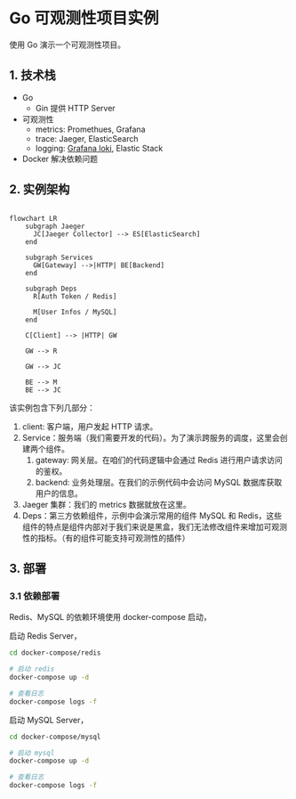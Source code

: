 # Go 可观测性项目实例

使用 Go 演示一个可观测性项目。

## 1. 技术栈

- Go
  - Gin 提供 HTTP Server
- 可观测性
  - metrics: Promethues, Grafana
  - trace: Jaeger, ElasticSearch
  - logging: [Grafana loki](https://grafana.com/docs/loki/latest/), Elastic Stack
- Docker 解决依赖问题


## 2. 实例架构

```mermaid

flowchart LR
    subgraph Jaeger
      JC[Jaeger Collector] --> ES[ElasticSearch]
    end

    subgraph Services
      GW[Gateway] -->|HTTP| BE[Backend]
    end

    subgraph Deps
      R[Auth Token / Redis]

      M[User Infos / MySQL]
    end

    C[Client] --> |HTTP| GW

    GW --> R

    GW --> JC

    BE --> M
    BE --> JC

```

该实例包含下列几部分：

1. client: 客户端，用户发起 HTTP 请求。
2. Service：服务端（我们需要开发的代码）。为了演示跨服务的调度，这里会创建两个组件。
   1. gateway: 网关层。在咱们的代码逻辑中会通过 Redis 进行用户请求访问的鉴权。
   2. backend: 业务处理层。在我们的示例代码中会访问 MySQL 数据库获取用户的信息。
3. Jaeger 集群：我们的 metrics 数据就放在这里。
4. Deps：第三方依赖组件，示例中会演示常用的组件 MySQL 和 Redis，这些组件的特点是组件内部对于我们来说是黑盒，我们无法修改组件来增加可观测性的指标。（有的组件可能支持可观测性的插件）


## 3. 部署

### 3.1 依赖部署

Redis、MySQL 的依赖环境使用 docker-compose 启动，

启动 Redis Server，

```bash
cd docker-compose/redis

# 启动 redis
docker-compose up -d

# 查看日志
docker-compose logs -f
```

启动 MySQL Server，

```bash
cd docker-compose/mysql

# 启动 mysql
docker-compose up -d

# 查看日志
docker-compose logs -f
```

